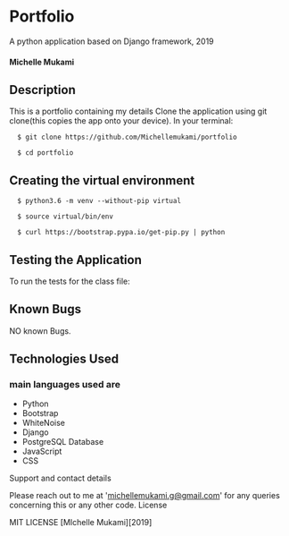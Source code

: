 # Portfolio
A python application based on Django framework, 2019
#### Michelle Mukami
## Description

This is a portfolio containing my details
Clone the application using git clone(this copies the app onto your device). In your terminal:

  ```  $ git clone https://github.com/Michellemukami/portfolio```
  
  ```  $ cd portfolio```

## Creating the virtual environment

  ```  $ python3.6 -m venv --without-pip virtual```
  
  ```  $ source virtual/bin/env```
  
  ```  $ curl https://bootstrap.pypa.io/get-pip.py | python```



## Testing the Application
To run the tests for the class file:

## Known Bugs

NO known Bugs.



## Technologies Used
### main languages used are

* Python
* Bootstrap
* WhiteNoise
* Django
* PostgreSQL Database
* JavaScript
* CSS

Support and contact details

Please reach out to me at 'michellemukami.g@gmail.com' for any queries concerning this or any other code.
License

MIT LICENSE [MIchelle Mukami][2019]
